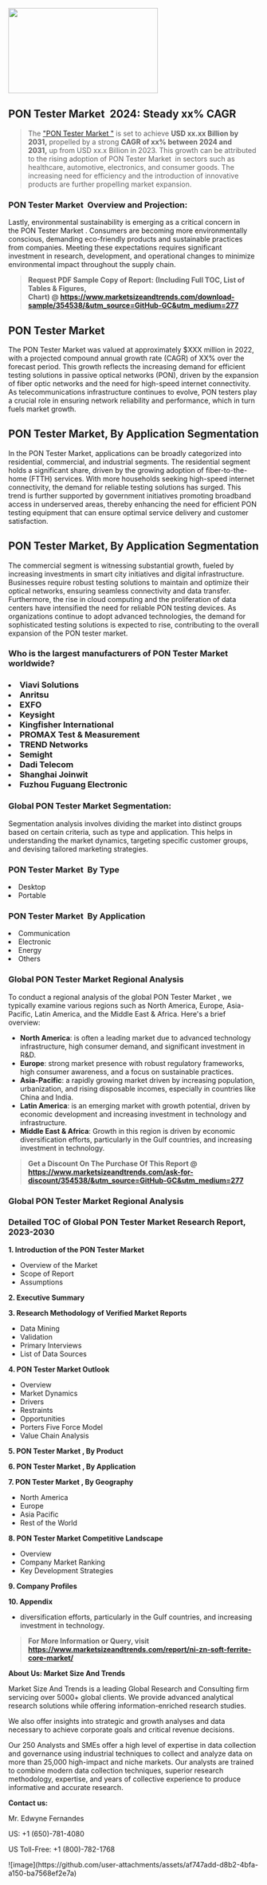 <p><img class="alignnone size-medium wp-image-20088" src="https://ffe5etoiles.com/wp-content/uploads/2024/12/MST1-300x171.png" alt="" width="300" height="171" /></p><h2 id="ember46" class="ember-view reader-text-block__heading-2">PON Tester Market &nbsp;2024: Steady&nbsp;xx% CAGR</h2><blockquote id="ember47" class="ember-view reader-text-block__blockquote">The&nbsp;<a class="app-aware-link " href="https://www.marketsizeandtrends.com/download-sample/354538/&utm_source=GitHub-GC&utm_medium=277" target="_blank" data-test-app-aware-link="">"PON Tester Market "</a>&nbsp;is set to achieve&nbsp;<strong>USD&nbsp;xx.xx&nbsp;Billion by 2031,</strong>&nbsp;propelled by a strong&nbsp;<strong>CAGR of&nbsp;xx% between 2024 and 2031,</strong>&nbsp;up from USD xx.x Billion in 2023. This growth can be attributed to the rising adoption of&nbsp;PON Tester Market &nbsp;in sectors such as healthcare, automotive, electronics, and consumer goods. The increasing need for efficiency and the introduction of innovative products are further propelling market expansion.</blockquote><h3 id="ember48" class="ember-view reader-text-block__heading-3">PON Tester Market &nbsp;Overview and Projection:</h3><p id="ember49" class="ember-view reader-text-block__paragraph">Lastly, environmental sustainability is emerging as a critical concern in the&nbsp;PON Tester Market . Consumers are becoming more environmentally conscious, demanding eco-friendly products and sustainable practices from companies. Meeting these expectations requires significant investment in research, development, and operational changes to minimize environmental impact throughout the supply chain.</p><blockquote id="ember50" class="ember-view reader-text-block__blockquote"><strong>Request PDF Sample Copy of Report: (Including Full TOC, List of Tables &amp; Figures, Chart)&nbsp;@&nbsp;<strong><a href="https://www.marketsizeandtrends.com/download-sample/354538/&utm_source=GitHub-GC&utm_medium=277" target="_blank">https://www.marketsizeandtrends.com/download-sample/354538/&utm_source=GitHub-GC&utm_medium=277</a></strong></strong></blockquote><h3 class=""> <h2>PON Tester Market</h2><p>The PON Tester Market was valued at approximately $XXX million in 2022, with a projected compound annual growth rate (CAGR) of XX% over the forecast period. This growth reflects the increasing demand for efficient testing solutions in passive optical networks (PON), driven by the expansion of fiber optic networks and the need for high-speed internet connectivity. As telecommunications infrastructure continues to evolve, PON testers play a crucial role in ensuring network reliability and performance, which in turn fuels market growth.</p><h2>PON Tester Market, By Application Segmentation</h2><p>In the PON Tester Market, applications can be broadly categorized into residential, commercial, and industrial segments. The residential segment holds a significant share, driven by the growing adoption of fiber-to-the-home (FTTH) services. With more households seeking high-speed internet connectivity, the demand for reliable testing solutions has surged. This trend is further supported by government initiatives promoting broadband access in underserved areas, thereby enhancing the need for efficient PON testing equipment that can ensure optimal service delivery and customer satisfaction.</p><h2>PON Tester Market, By Application Segmentation</h2><p>The commercial segment is witnessing substantial growth, fueled by increasing investments in smart city initiatives and digital infrastructure. Businesses require robust testing solutions to maintain and optimize their optical networks, ensuring seamless connectivity and data transfer. Furthermore, the rise in cloud computing and the proliferation of data centers have intensified the need for reliable PON testing devices. As organizations continue to adopt advanced technologies, the demand for sophisticated testing solutions is expected to rise, contributing to the overall expansion of the PON tester market.</p></h3><h3 id="" class="">Who is the largest manufacturers of&nbsp;PON Tester Market  worldwide?</h3><h3 class=""></Li><Li>Viavi Solutions</Li><Li> Anritsu</Li><Li> EXFO</Li><Li> Keysight</Li><Li> Kingfisher International</Li><Li> PROMAX Test & Measurement</Li><Li> TREND Networks</Li><Li> Semight</Li><Li> Dadi Telecom</Li><Li> Shanghai Joinwit</Li><Li> Fuzhou Fuguang Electronic</h3><h3 id="ember53" class="ember-view reader-text-block__heading-3">Global&nbsp;PON Tester Market  Segmentation:</h3><p id="ember54" class="ember-view reader-text-block__paragraph">Segmentation analysis involves dividing the market into distinct groups based on certain criteria, such as type and application. This helps in understanding the market dynamics, targeting specific customer groups, and devising tailored marketing strategies.</p><h3 id="" class="">PON Tester Market &nbsp;By Type</h3><p></Li><Li>Desktop</Li><Li> Portable</p><h3 id="" class="">PON Tester Market &nbsp;By Application</h3><p class=""></Li><Li>Communication</Li><Li> Electronic</Li><Li> Energy</Li><Li> Others</p><h3 id="ember62" class="ember-view reader-text-block__heading-3">Global PON Tester Market  Regional Analysis</h3><p id="ember63" class="ember-view reader-text-block__paragraph">To conduct a regional analysis of the global PON Tester Market , we typically examine various regions such as North America, Europe, Asia-Pacific, Latin America, and the Middle East &amp; Africa. Here's a brief overview:</p><ul><li><strong>North America</strong>: is often a leading market due to advanced technology infrastructure, high consumer demand, and significant investment in R&amp;D.</li><li><strong>Europe</strong>: strong market presence with robust regulatory frameworks, high consumer awareness, and a focus on sustainable practices.</li><li><strong>Asia-Pacific</strong>: a rapidly growing market driven by increasing population, urbanization, and rising disposable incomes, especially in countries like China and India.</li><li><strong>Latin America</strong>: is an emerging market with growth potential, driven by economic development and increasing investment in technology and infrastructure.</li><li><strong>Middle East &amp; Africa</strong>: Growth in this region is driven by economic diversification efforts, particularly in the Gulf countries, and increasing investment in technology.</li></ul><blockquote id="ember61" class="ember-view reader-text-block__blockquote"><strong>Get a Discount On The Purchase Of This Report @ <strong><a href="https://html-cleaner.com/" target="">https://www.marketsizeandtrends.com/ask-for-discount/354538/&utm_source=GitHub-GC&utm_medium=277</a></strong></strong></blockquote><h3 id="ember62" class="ember-view reader-text-block__heading-3">Global PON Tester Market  Regional Analysis</h3><h3 id="" class="">Detailed TOC of Global PON Tester Market  Research Report, 2023-2030</h3><p id="" class=""><strong>1. Introduction of the PON Tester Market </strong></p><ul><li>Overview of the Market</li><li>Scope of Report</li><li>Assumptions</li></ul><p id="" class=""><strong>2. Executive Summary</strong></p><p id="" class=""><strong>3. Research Methodology of Verified Market Reports</strong></p><ul><li>Data Mining</li><li>Validation</li><li>Primary Interviews</li><li>List of Data Sources</li></ul><p id="" class=""><strong>4. PON Tester Market  Outlook</strong></p><ul><li>Overview</li><li>Market Dynamics</li><li>Drivers</li><li>Restraints</li><li>Opportunities</li><li>Porters Five Force Model</li><li>Value Chain Analysis</li></ul><p id="" class=""><strong>5. PON Tester Market , By Product</strong></p><p id="" class=""><strong>6. PON Tester Market , By Application</strong></p><p id="" class=""><strong>7. PON Tester Market , By Geography</strong></p><ul><li>North America</li><li>Europe</li><li>Asia Pacific</li><li>Rest of the World</li></ul><p id="" class=""><strong>8. PON Tester Market  Competitive Landscape</strong></p><ul><li>Overview</li><li>Company Market Ranking</li><li>Key Development Strategies</li></ul><p id="" class=""><strong>9. Company Profiles</strong></p><p id="" class=""><strong>10. Appendix</strong></p><ul><li>diversification efforts, particularly in the Gulf countries, and increasing investment in technology.</li></ul><blockquote id="ember65" class="ember-view reader-text-block__blockquote"><strong>For More Information or Query, visit <strong><strong><a href="https://html-cleaner.com/" target="">https://www.marketsizeandtrends.com/report/ni-zn-soft-ferrite-core-market/</a></strong></strong></strong></blockquote><p id="" class=""><strong>About Us: Market Size And Trends</strong></p><p id="" class="">Market Size And Trends is a leading Global Research and Consulting firm servicing over 5000+ global clients. We provide advanced analytical research solutions while offering information-enriched research studies.</p><p id="" class="">We also offer insights into strategic and growth analyses and data necessary to achieve corporate goals and critical revenue decisions.</p><p id="" class="">Our 250 Analysts and SMEs offer a high level of expertise in data collection and governance using industrial techniques to collect and analyze data on more than 25,000 high-impact and niche markets. Our analysts are trained to combine modern data collection techniques, superior research methodology, expertise, and years of collective experience to produce informative and accurate research.</p><p id="" class=""><strong>Contact us:</strong></p><p id="" class="">Mr. Edwyne Fernandes</p><p id="" class="">US: +1 (650)-781-4080</p><p id="" class="">US Toll-Free: +1 (800)-782-1768</p>
![image](https://github.com/user-attachments/assets/af747add-d8b2-4bfa-a150-ba7568ef2e7a)
